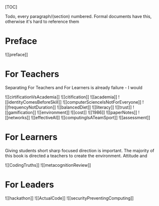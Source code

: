 [TOC]

Todo, every paragraph/(section) numbered.
Formal documents have this, otherwise it's hard to reference them

# Preface

![[preface]]

# For Teachers

Separating For Teachers and For Learners is already failure - I would

![[cirtificationVsAcademia]]
![[citification]]
![[academia]]
![[identityComesBeforeSkill]]
![[computerScienceIsNotForEveryone]]
![[frequencyNotDuration]]
![[balancedDiet]]
![[literacy]]
![[trust]]
![[gamification]]
![[environment]]
![[cost]]
![[1986]]
![[paperNotes]]
![[networks]]
![[effectiveAI]]
![[computingIsATeamSport]]
![[assessment]]

# For Learners

Giving students short sharp focused direction is important. The majority of this book is directed a teachers to create the environment. 
Attitude and 

![[CodingTruths]]
![[metacognitionReview]]

# For Leaders

![[hackathon]]
![[ActualCode]]
![[securityPreventingComputing]]
